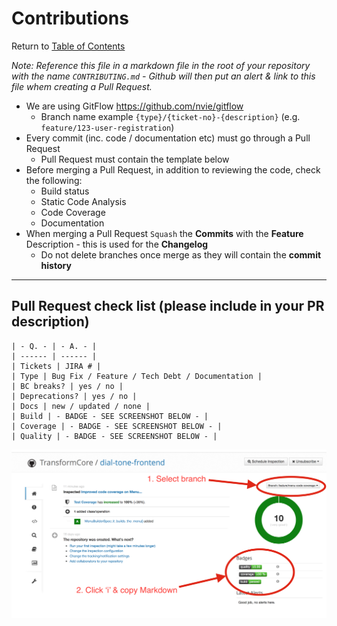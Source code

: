 # Contributions

Return to [Table of Contents](/README.md#table-of-contents)

*Note: Reference this file in a markdown file in the root of your repository with the name `CONTRIBUTING.md` - Github will then put an alert & link to this file whem creating a Pull Request.* 

* We are using GitFlow https://github.com/nvie/gitflow
    * Branch name example `{type}/{ticket-no}-{description}` (e.g. `feature/123-user-registration`)
* Every commit (inc. code / documentation etc) must go through a Pull Request
    * Pull Request must contain the template below 
* Before merging a Pull Request, in addition to reviewing the code, check the following:
    * Build status
    * Static Code Analysis
    * Code Coverage
    * Documentation
* When merging a Pull Request `Squash` the **Commits** with the **Feature** Description - this is used for the **Changelog**  
    * Do not delete branches once merge as they will contain the **commit history**

---

## Pull Request check list (please include in your PR description)

```
| - Q. - | - A. - |
| ------ | ------ |
| Tickets | JIRA # |
| Type | Bug Fix / Feature / Tech Debt / Documentation |
| BC breaks? | yes / no |
| Deprecations? | yes / no |
| Docs | new / updated / none |
| Build | - BADGE - SEE SCREENSHOT BELOW - |
| Coverage | - BADGE - SEE SCREENSHOT BELOW - |
| Quality | - BADGE - SEE SCREENSHOT BELOW - |
```

![MarkDown Badges](/contributions/assets/badges.png "MarkDown Badges")
